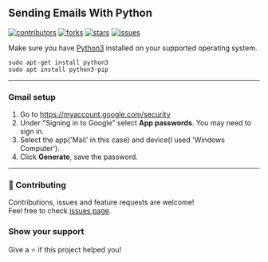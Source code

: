 ## Sending Emails With Python

[![contributors](https://img.shields.io/github/contributors/gavincapriola/Python-MIME-for-sending-emails)](https://github.com/gavincapriola/Python-MIME-for-sending-emails/graphs/contributors)
[![forks](https://img.shields.io/github/forks/gavincapriola/Python-MIME-for-sending-emails)](https://github.com/gavincapriola/Python-MIME-for-sending-emails/fork)
[![stars](https://img.shields.io/github/stars/gavincapriola/Python-MIME-for-sending-emails)](https://github.com/gavincapriola/Python-MIME-for-sending-emails/stargazers)
[![issues](https://img.shields.io/github/issues/gavincapriola/Python-MIME-for-sending-emails)](https://github.com/gavincapriola/Python-MIME-for-sending-emails/issues)

Make sure you have [Python3](https://www.python.org/download/) installed on your supported operating system.

```shell
sudo apt-get install python3
sudo apt install python3-pip
```

---

### Gmail setup
1. Go to https://myaccount.google.com/security
2. Under "Signing in to Google" select **App passwords**. You may need to sign in.
3. Select the app('Mail' in this case) and device(I used 'Windows Computer').
4. Click **Generate**, save the password.

---

### :handshake: Contributing

Contributions, issues and feature requests are welcome!<br />Feel free to check [issues page](https://github.com/gavincapriola/Python-MIME-for-sending-emails/issues).

### Show your support

Give a :star: if this project helped you!
